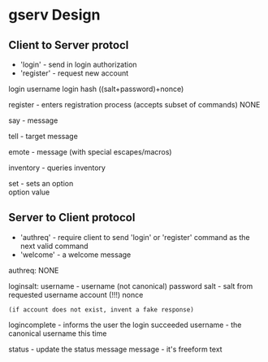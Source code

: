 # gserv Design

## Client to Server protocl

* 'login' - send in login authorization
* 'register' - request new account

login
	username
	login hash ((salt+password)+nonce)

register - enters registration process (accepts subset of commands)
	NONE

say - 
	message

tell -
	target
	message
	
emote -
	message (with special escapes/macros)	

inventory - queries inventory

set - sets an option	
	option
	value

## Server to Client protocol

* 'authreq' - require client to send 'login' or 'register' command as the next valid command
* 'welcome' - a welcome message

authreq:
	NONE
	
loginsalt:
	username - username (not canonical)
	password salt - salt from requested username account (!!!)
	nonce
	
	(if account does not exist, invent a fake response)
	
logincomplete - informs the user the login succeeded
	username - the canonical username this time
	
status - update the status message
	message - it's freeform text
